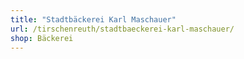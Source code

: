 ```yaml
---
title: "Stadtbäckerei Karl Maschauer"
url: /tirschenreuth/stadtbaeckerei-karl-maschauer/
shop: Bäckerei
---
```


